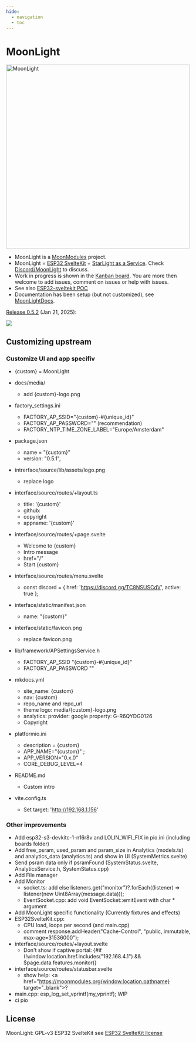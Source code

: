 ```yaml
---
hide:
  - navigation
  - toc
---
```


# MoonLight

<img width="500" alt="MoonLight" src="https://github.com/user-attachments/assets/de0ab735-d547-462e-b7e3-c3f819bf9283" />

* MoonLight is a [MoonModules](https://moonmodules.org) project.
* MoonLight = [ESP32 SvelteKit](https://github.com/theelims/ESP32-sveltekit) + [StarLight as a Service](https://github.com/MoonModules/StarLight/tree/StarAsAService). Check [Discord/MoonLight](https://discord.gg/TC8NSUSCdV) to discuss.
* Work in progress is shown in the [Kanban board](https://github.com/users/ewowi/projects/2). You are more then welcome to add issues, comment on issues or help with issues.
* See also [ESP32-sveltekit POC](https://github.com/theelims/ESP32-sveltekit/issues/68)
* Documentation has been setup (but not customized), see [MoonLightDocs](https://MoonModules.github.io/MoonLight/).

[Release 0.5.2](https://github.com/MoonModules/MoonLight/releases/tag/v0.5.2) (Jan 21, 2025): 

<img src="https://github.com/user-attachments/assets/c655d610-53eb-4dd3-8e9e-0cfa23b97bb4"/>

## Customizing upstream

### Customize UI and app specifiv

* {custom} = MoonLight

* docs/media/
    * add {custom}-logo.png
* factory_settings.ini
    * FACTORY_AP_SSID=\"{custom}-#{unique_id}\"
    * FACTORY_AP_PASSWORD=\"\" (recommendation)
    * FACTORY_NTP_TIME_ZONE_LABEL=\"Europe/Amsterdam\"
* package.json
    * name = "{custom}"
    * version: "0.5.1",
* intrerface/source/lib/assets/logo.png
    * replace logo
* interface/source/routes/+layout.ts
    * title: '{custom}'
    * github:
    * copyright
    * appname: '{custom}'
* interface/source/routes/+page.svelte
    * Welcome to {custom}
    * Intro message
    * href="/" 
    * Start {custom}
* interface/source/routes/menu.svelte
    * const discord = { href: 'https://discord.gg/TC8NSUSCdV', active: true };
* interface/static/manifest.json
    * name: "{custom}"
* interface/static/favicon.png
    * replace favicon.png
* lib/framework/APSettingsService.h
    * FACTORY_AP_SSID "{custom}-#{unique_id}"
    * FACTORY_AP_PASSWORD ""
* mkdocs.yml
    * site_name: {custom}
    * nav: {custom}
    * repo_name and repo_url
    * theme logo: media/{custom}-logo.png
    * analytics: provider: google property: G-R6QYDG0126
    * Copyright
* platformio.ini
    * description = {custom}
    * APP_NAME=\"{custom}\" ;
    * APP_VERSION=\"0.x.0\"
    * CORE_DEBUG_LEVEL=4
* README.md
    *  Custom intro
* vite.config.ts
    * Set target: 'http://192.168.1.156'

### Other improvements

* Add esp32-s3-devkitc-1-n16r8v and LOLIN_WIFI_FIX in pio.ini (including boards folder)
* Add free_psram, used_psram and psram_size in Analytics (models.ts) and analytics_data (analytics.ts) and show in UI (SystemMetrics.svelte)
* Send psram data only if psramFound (SystemStatus.svelte, AnalyticsService.h, SystemStatus.cpp)
* Add File manager
* Add Monitor
    * socket.ts: add else listeners.get("monitor")?.forEach((listener) => listener(new Uint8Array(message.data)));
    * EventSocket.cpp: add void EventSocket::emitEvent with char * argument
* Add MoonLight specific functionality (Currently fixtures and effects)
* ESP32SvelteKit.cpp: 
    * CPU load, loops per second (and main.cpp)
    * comment response.addHeader("Cache-Control", "public, immutable, max-age=31536000");
* interface/source/routes/+layout.svelte
    * Don't show if captive portal: {#if (!window.location.href.includes("192.168.4.1") && $page.data.features.monitor)}
* interface/source/routes/statusbar.svelte
    * show help: <a href="https://moonmodules.org{window.location.pathname} target="_blank">?</a>
* main.cpp: esp_log_set_vprintf(my_vprintf); WIP
* ci pio

## License

MoonLight: GPL-v3
ESP32 SvelteKit see [ESP32 SvelteKit license](https://github.com/theelims/ESP32-sveltekit?tab=License-1-ov-file#)